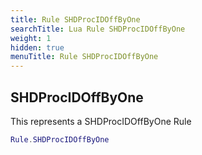 ```yaml
---
title: Rule SHDProcIDOffByOne
searchTitle: Lua Rule SHDProcIDOffByOne
weight: 1
hidden: true
menuTitle: Rule SHDProcIDOffByOne
---
```

## SHDProcIDOffByOne

This represents a SHDProcIDOffByOne Rule
```lua
Rule.SHDProcIDOffByOne
```